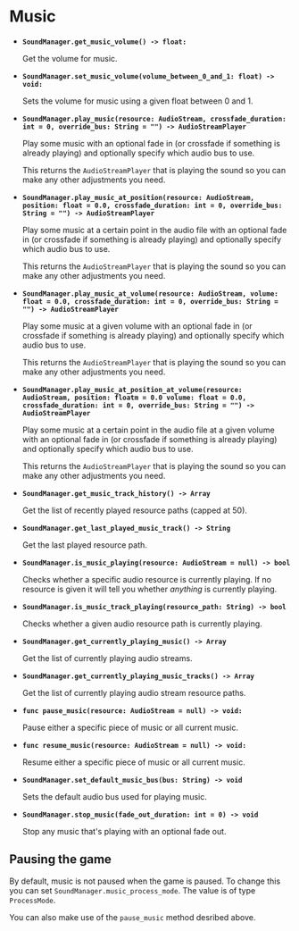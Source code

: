 # Music

- **`SoundManager.get_music_volume() -> float:`**

  Get the volume for music.

- **`SoundManager.set_music_volume(volume_between_0_and_1: float) -> void:`**

  Sets the volume for music using a given float between 0 and 1.

- **`SoundManager.play_music(resource: AudioStream, crossfade_duration: int = 0, override_bus: String = "") -> AudioStreamPlayer`**

  Play some music with an optional fade in (or crossfade if something is already playing) and optionally specify which audio bus to use.

  This returns the `AudioStreamPlayer` that is playing the sound so you can make any other adjustments you need.

- **`SoundManager.play_music_at_position(resource: AudioStream, position: float = 0.0, crossfade_duration: int = 0, override_bus: String = "") -> AudioStreamPlayer`**

  Play some music at a certain point in the audio file with an optional fade in (or crossfade if something is already playing) and optionally specify which audio bus to use.

  This returns the `AudioStreamPlayer` that is playing the sound so you can make any other adjustments you need.

- **`SoundManager.play_music_at_volume(resource: AudioStream, volume: float = 0.0, crossfade_duration: int = 0, override_bus: String = "") -> AudioStreamPlayer`**

  Play some music at a given volume with an optional fade in (or crossfade if something is already playing) and optionally specify which audio bus to use.

  This returns the `AudioStreamPlayer` that is playing the sound so you can make any other adjustments you need.

- **`SoundManager.play_music_at_position_at_volume(resource: AudioStream, position: floatm = 0.0 volume: float = 0.0, crossfade_duration: int = 0, override_bus: String = "") -> AudioStreamPlayer`**

  Play some music at a certain point in the audio file at a given volume with an optional fade in (or crossfade if something is already playing) and optionally specify which audio bus to use.

  This returns the `AudioStreamPlayer` that is playing the sound so you can make any other adjustments you need.

- **`SoundManager.get_music_track_history() -> Array`**

  Get the list of recently played resource paths (capped at 50).

- **`SoundManager.get_last_played_music_track() -> String`**

  Get the last played resource path.

- **`SoundManager.is_music_playing(resource: AudioStream = null) -> bool`**

  Checks whether a specific audio resource is currently playing. If no resource is given it will tell you whether _anything_ is currently playing.

- **`SoundManager.is_music_track_playing(resource_path: String) -> bool`**

  Checks whether a given audio resource path is currently playing.

- **`SoundManager.get_currently_playing_music() -> Array`**

  Get the list of currently playing audio streams.

- **`SoundManager.get_currently_playing_music_tracks() -> Array`**

  Get the list of currently playing audio stream resource paths.

- **`func pause_music(resource: AudioStream = null) -> void:`**

  Pause either a specific piece of music or all current music.

- **`func resume_music(resource: AudioStream = null) -> void:`**

  Resume either a specific piece of music or all current music.

- **`SoundManager.set_default_music_bus(bus: String) -> void`**

  Sets the default audio bus used for playing music.

- **`SoundManager.stop_music(fade_out_duration: int = 0) -> void`**

  Stop any music that's playing with an optional fade out.

## Pausing the game

By default, music is not paused when the game is paused. To change this you can set `SoundManager.music_process_mode`. The value is of type `ProcessMode`.

You can also make use of the `pause_music` method desribed above.

